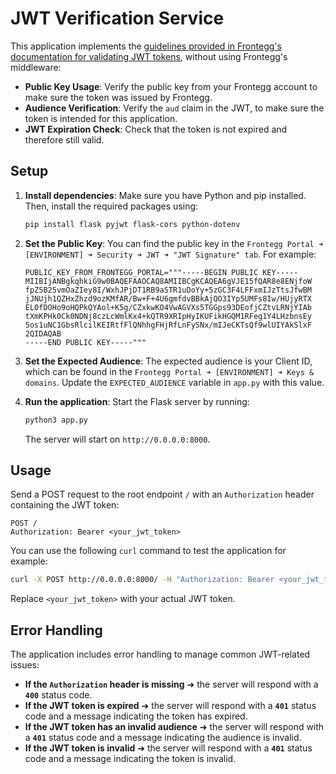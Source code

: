 # JWT Verification Service

This application implements the [guidelines provided in Frontegg's documentation  for validating JWT tokens](https://developers.frontegg.com/guides/integrations/protect-backend-api/validate-jwt#validate-jwt-token-without-frontegg-middleware), without using Frontegg's middleware:

- **Public Key Usage**: Verify the public key from your Frontegg account to make sure the token was issued by Frontegg.
- **Audience Verification**: Verify the `aud` claim in the JWT, to make sure the token is intended for this application.
- **JWT Expiration Check**: Check that the token is not expired and therefore still valid.


## Setup

1. **Install dependencies**: Make sure you have Python and pip installed. Then, install the required packages using:

   ```bash
   pip install flask pyjwt flask-cors python-dotenv
   ```

2. **Set the Public Key**: You can find the public key in the `Frontegg Portal ➜ [ENVIRONMENT] ➜ Security ➜ JWT ➜ "JWT Signature" tab`. For example:

   ```plaintext
   PUBLIC_KEY_FROM_FRONTEGG_PORTAL="""-----BEGIN PUBLIC KEY-----
   MIIBIjANBgkqhkiG9w0BAQEFAAOCAQ8AMIIBCgKCAQEA6gVJE15fQAR8e8ENjfoW
   fpZ5B25vmOaZIey8I/WxhJPjDT1RB9aSTR1uDoYy+5zGC3F4LFFxmIJzTtsJfwBM
   jJNUjh1QZHxZhzd9ozKMfAR/Bw+F+4U6gmfdvBBkAjQO3IYp5UMFs8Iw/HUjyRTX
   EL0fDOHo9oHQPkQYAol+K5g/CZxkwKO4VwAGVXs5TGGps93DEofjCZtvLRNjYIAb
   tXmKPHk0Ck0NDNj8czLcWmlKx4+kQTR9XRIpHyIKUFikHGQM1RFeg1Y4LHzbnsEy
   5os1uNC1GbsRlcilKEIRtfFlQNhhgFHjRfLnFySNx/mIJeCKTsQf9wlUIYAkSlxF
   2QIDAQAB
   -----END PUBLIC KEY-----"""
   ```

3. **Set the Expected Audience**: The expected audience is your Client ID, which can be found in the `Frontegg Portal ➜ [ENVIRONMENT] ➜ Keys & domains`. Update the `EXPECTED_AUDIENCE` variable in `app.py` with this value.

4. **Run the application**: Start the Flask server by running:

   ```bash
   python3 app.py
   ```

   The server will start on `http://0.0.0.0:8000`.

## Usage

Send a POST request to the root endpoint `/` with an `Authorization` header containing the JWT token:

```
POST /
Authorization: Bearer <your_jwt_token>
```
You can use the following `curl` command to test the application for example:

```bash
curl -X POST http://0.0.0.0:8000/ -H "Authorization: Bearer <your_jwt_token>"
```

Replace `<your_jwt_token>` with your actual JWT token.

## Error Handling

The application includes error handling to manage common JWT-related issues:

- **If the `Authorization` header is missing** ➜ the server will respond with a **`400`** status code.
- **If the JWT token is expired** ➜ the server will respond with a **`401`** status code and a message indicating the token has expired.
- **If the JWT token has an invalid audience** ➜ the server will respond with a **`401`** status code and a message indicating the audience is invalid.
- **If the JWT token is invalid** ➜ the server will respond with a **`401`** status code and a message indicating the token is invalid.
